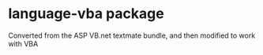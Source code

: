 # language-vba package

Converted from the ASP VB.net textmate bundle, and then modified to work with VBA

